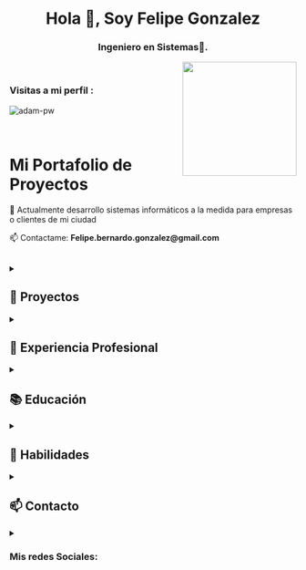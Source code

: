 <h1 align="center">Hola 👋, Soy Felipe Gonzalez</h1>
<h3 align="center">Ingeniero en Sistemas🌟.</h3><p><img align="right" src="https://github.com/Adam-pw/Adam-pw/blob/main/animation_500_kxa883sd.gif" width="200" height="200" /></p>
<br>

<p align="right">
<h3>Visitas a mi perfil :</h3>
<img src="https://komarev.com/ghpvc/?username=adam-pw&label=Profile%20views&color=0e75b6&style=flat" alt="adam-pw" /> 
</p>
<br>

<h1>Mi Portafolio de Proyectos</h1>
<p>🌱 Actualmente desarrollo sistemas informáticos a la medida para empresas o clientes de mi ciudad</p>
<p>📫 Contactame: <strong>Felipe.bernardo.gonzalez@gmail.com</strong></p>
<br>
<details>
   <summary><h2>📜 Proyectos</h2></summary>
   <div>
<samp>
<h3>1. Resicladoda ♻️</h3>
<p><strong>Descripción:</strong> Sistema para una recicladora que gestiona compras y ventas de materiales.<br>
<strong>Tecnologías:</strong> ASP.NET Core, C#, Entity Framework, SQL Server</p>
<p><strong>Características:</strong></p>
   <ul>
       <li>Gestión de usuarios con inicio de sesión seguro.</li>
       <li>Registro de movimientos de materiales.</li>
      <li>Sistema de caja con inicio de día y registro de montos iniciales.</li>
  </ul>
   <h3>2. Sistema de Inventarios 📦</h3>
   <p><strong>Descripción:</strong> Aplicación para la gestión de inventarios en una empresa.<br>
   <strong>Tecnologías:</strong> Java, Spring Boot, MySQL</p>
   <p><strong>Características:</strong></p>
   <ul>
       <li>CRUD completo para productos.</li>
       <li>Generación de reportes de inventario.</li>
       <li>Notificaciones de stock bajo.</li>
   </ul>
   <h3>3. iDeliApp  📚</h3>
   <p><strong>Descripción:</strong> App de delivery.<br>
   <strong>Tecnologías:</strong> React, Node.js, MongoDB, Dart</p>
   <p><strong>Características:</strong></p>
   <ul>
       <li>Registro y gestión de usuarios y cursos.</li>
       <li>Compatible con Android y IOS.</li>
       <li>Seguimiento de tu pedido en tiempo real.</li>
   </ul>
   <h3>4. ExpSysPos 📊</h3>
   <p><strong>Descripción:</strong> Avanzado punto de venta.<br>
   <strong>Tecnologías:</strong> Mysql, C#, Access</p>
   <p><strong>Características:</strong></p>
   <ul>
       <li>Base de datos simple de usar.</li>
       <li>Compatible con Bascula Digital.</li>
       <li>Gestion de ventas, usuarios y clientes.</li>
   </ul>
   <h3>Estos son algunos de los sistemas o proyectos mios que pueden ser publicos,
   Pero eh desarollado muchos otros los cuales por ser parte de una empresa
   estos son pudeden ser mostrados de manera publica </h3>
</samp>
   </div>
</details>

<details>
   <summary><h2>💼 Experiencia Profesional</h2></summary>
      <div>
      <samp>
   <h3>Tecnico de Sistemas en Fabricas elena</h3>
   <p><strong>Período:</strong> 2017 - 2020</p>
   <p><strong>Responsabilidades:</strong></p>
   <ul>
       <li>Desarrollo de software.</li>
       <li>Implementar estrategias de tecnología para mejorar la eficiencia operativa.</li>
       <li>Gestionar la infraestructura de las Redes y asegurar la seguridad de la información.</li>
   </ul>
   <h3>Gerente en Restaurent el Tapatio</h3>
   <p><strong>Período:</strong> 2020 - Empleo Actual</p>
   <p><strong>Responsabilidades:</strong></p>
   <ul>
       <li>Gestion de Inventario.</li>
       <li>Administracion y contabilidad.</li>
       <li>Gestion y control de empleados.</li>
   </ul>
      <h3>Tecnico IT en Modelorama</h3>
      <p><strong>Período:</strong> 2015 - 2017</p>
      <p><strong>Responsabilidades:</strong></p>
    <ul>
       <li>Desarrollar sistemas para mejorar la comunicación entre departamentos.</li>
       <li>Mantenimiento preventivo y correctivo de computadoras.</li>
       <li>Creación, mantenimiento y monitoreo de la red interna.</li>
   </ul>
      </samp>
      </div>
 
</details>
<details>
   
<summary><h2>📚 Educación</h2></summary>
  
<div>
<samp>
   <h3>Ingeniero en Sistemas</h3>   
   <p><strong>Institución:</strong> Tecnológico de Ciudad Acuña<br>
   <strong>Período:</strong> 2012 - 2017<br>
   <strong>Descripción:</strong> Ingeniero en sistemaas especializado en desarollo de software</p>
   <h3>Técnico en Informática</h3>
   <p><strong>Institución:</strong> CBTIS 54<br>
   <strong>Período:</strong>2009 - 2012<br>
   <strong>Descripción:</strong>Tecnico en infomatica especializado en mantenimieto a computadoras</p>
           </samp>
        </div>
    
  </details>
  <details>
     <summary><h2>🌟 Habilidades</h2></summary>
        <div>
      <samp>
   <ul>
       <li>Desarrollador de Software</li>
       <li>Mantenimiento preventivo y correctivo de computadoras y otras Tecnologias</li>
       <li>Instalación de software</li>
       <li>Instalación y mantenimiento de redes</li>
       <li>Mantenimiento Básico de Active Directory</li>
       <li>Configurar grupos y dominios en Windows</li>
       <li>Creación y mantenimiento de bases de datos</li>
       <li>Curso completo de inglés</li>
   </ul>
           </samp>
        </div>
    
  </details>
  <details>
     <summary><h2>📫 Contacto</h2></summary>
        <div>
           <samp>
   <p><strong>Correo Electrónico:</strong> felipe.bernardo.gonzalez@gmail.com<br>
   <strong>Teléfono:</strong> +52 8771407567<br>
   <strong>Dirección:</strong> Parras #176, Alamedas. Acuña, Coahuila<br>
   <h2>📖 Acerca de mí</h2>
   <ul>
       <li>Autodidacta</li>
       <li>Creativo</li>
       <li>Me gustan mucho las computadoras</li>
       <li>Visa de Turista</li>
      <li>30 años</li>
   </ul>
           </samp>
        </div>
     
  </details>
  <details>
     <summary>  <h3 align="left">Mis redes Sociales:</h3></summary>
        <div>
           <samp>
  <p align="left">
  <a href="https://fb.com/Felipebernardo23" target="blank"><img align="center"
          src="https://raw.githubusercontent.com/rahuldkjain/github-profile-readme-generator/master/src/images/icons/Social/facebook.svg"
     alt="Facebook de Felipe" height="30" width="40" /></a>
 </p>
           </samp>
        </div>
    
  </details>
